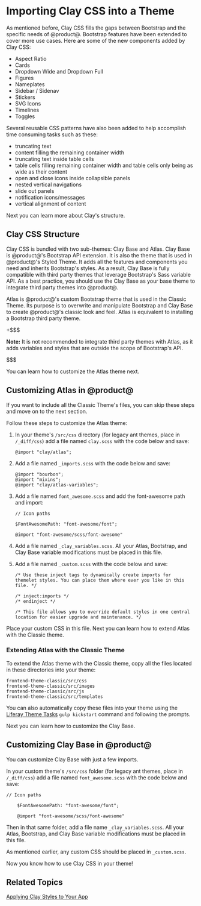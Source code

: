 # Importing Clay CSS into a Theme [](id=importing-clay-css-into-a-theme)

As mentioned before, Clay CSS fills the gaps between Bootstrap and the specific 
needs of @product@. Bootstrap features have been extended to cover more use 
cases. Here are some of the new components added by Clay CSS:

- Aspect Ratio
- Cards
- Dropdown Wide and Dropdown Full
- Figures
- Nameplates
- Sidebar / Sidenav
- Stickers
- SVG Icons
- Timelines
- Toggles

Several reusable CSS patterns have also been added to help accomplish time 
consuming tasks such as these:

- truncating text
- content filling the remaining container width
- truncating text inside table cells
- table cells filling remaining container width and table cells only being as 
  wide as their content
- open and close icons inside collapsible panels
- nested vertical navigations
- slide out panels
- notification icons/messages
- vertical alignment of content

Next you can learn more about Clay's structure.

## Clay CSS Structure [](id=clay-css-structure)

Clay CSS is bundled with two sub-themes: Clay Base and Atlas. Clay Base is 
@product@'s Bootstrap API extension. It is also the theme that is used in 
@product@'s Styled Theme. It adds all the features and components you need and 
inherits Bootstrap's styles. As a result, Clay Base is fully compatible with 
third party themes that leverage Bootstrap's Sass variable API. As a best 
practice, you should use the Clay Base as your base theme to integrate third 
party themes into @product@.

Atlas is @product@'s custom Bootstrap theme that is used in the Classic Theme. 
Its purpose is to overwrite and manipulate Bootstrap and Clay Base to create
@product@'s classic look and feel. Atlas is equivalent to installing a Bootstrap 
third party theme.

+$$$

**Note:** It is not recommended to integrate third party themes with Atlas, as
it adds variables and styles that are outside the scope of Bootstrap's API.

$$$

You can learn how to customize the Atlas theme next.

## Customizing Atlas in @product@ [](id=customizing-atlas-in-liferay)

If you want to include all the Classic Theme's files, you can skip these steps
and move on to the next section.

Follow these steps to customize the Atlas theme:

1.  In your theme's `/src/css` directory (for legacy ant themes, place in
    `/_diff/css`) add a file named `clay.scss` with the code below and save:

        @import "clay/atlas";

2.  Add a file named `_imports.scss` with the code below and save:

        @import "bourbon";
        @import "mixins";
        @import "clay/atlas-variables";


3.  Add a file named `font_awesome.scss` and add the font-awesome path and 
    import:

        // Icon paths
        
        $FontAwesomePath: "font-awesome/font";
        
        @import "font-awesome/scss/font-awesome"
 
4.  Add a file named `_clay_variables.scss`. All your Atlas, Bootstrap, and Clay 
    Base variable modifications must be placed in this file.

4.  Add a file named `_custom.scss` with the code below and save:

        /* Use these inject tags to dynamically create imports for 
        themelet styles. You can place them where ever you like in this file. */
        
        /* inject:imports */
        /* endinject */
        
        /* This file allows you to override default styles in one central 
        location for easier upgrade and maintenance. */

Place your custom CSS in this file. Next you can learn how to extend Atlas with
the Classic theme.

### Extending Atlas with the Classic Theme [](id=extending-atlas-with-the-classic-theme)

To extend the Atlas theme with the Classic theme, copy all the files located in
these directories into your theme:

    frontend-theme-classic/src/css
    frontend-theme-classic/src/images
    frontend-theme-classic/src/js
    frontend-theme-classic/src/templates

You can also automatically copy these files into your theme using the 
[Liferay Theme Tasks](/develop/reference/-/knowledge_base/7-1/theme-gulp-tasks) 
`gulp kickstart` command and following the prompts.

Next you can learn how to customize the Clay Base.

## Customizing Clay Base in @product@ [](id=customizing-clay-base-in-liferay)

You can customize Clay Base with just a few imports.

In your custom theme's `/src/css` folder (for legacy ant themes, place in 
`/_diff/css`) add a file named `font_awesome.scss` with the code below and save:

    // Icon paths
    
        $FontAwesomePath: "font-awesome/font";
        
        @import "font-awesome/scss/font-awesome"

Then in that same folder, add a file name `_clay_variables.scss`. All your 
Atlas, Bootstrap, and Clay Base variable modifications must be placed in this 
file.

As mentioned earlier, any custom CSS should be placed in `_custom.scss`.

Now you know how to use Clay CSS in your theme!

## Related Topics [](id=related-topics)

[Applying Clay Styles to Your App](/develop/tutorials/-/knowledge_base/7-1/applying-clay-styles-to-your-app)